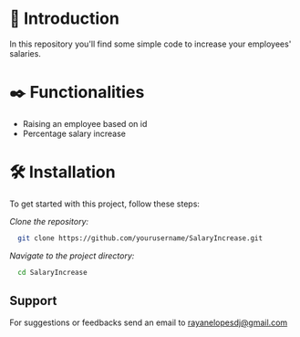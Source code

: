 # 📜 Introduction
In this repository you'll find some simple code to increase your employees' salaries.

# ✒️ Functionalities
- Raising an employee based on id
- Percentage salary increase

# 🛠️ Installation
To get started with this project, follow these steps:

*Clone the repository:*

```bash
  git clone https://github.com/yourusername/SalaryIncrease.git
```
*Navigate to the project directory:*

```bash
  cd SalaryIncrease
```

## Support
For suggestions or feedbacks send an email to rayanelopesdj@gmail.com
